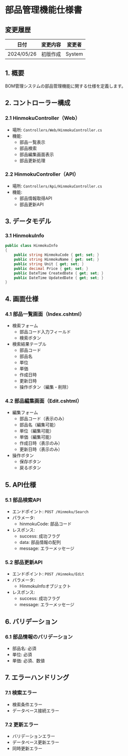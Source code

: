 # 部品管理機能仕様書

## 変更履歴
| 日付 | 変更内容 | 変更者 |
|------|----------|--------|
| 2024/05/26 | 初版作成 | System |

## 1. 概要
BOM管理システムの部品管理機能に関する仕様を定義します。

## 2. コントローラー構成
### 2.1 HinmokuController（Web）
- 場所: `Controllers/Web/HinmokuController.cs`
- 機能:
  - 部品一覧表示
  - 部品検索
  - 部品編集画面表示
  - 部品更新処理

### 2.2 HinmokuController（API）
- 場所: `Controllers/Api/HinmokuController.cs`
- 機能:
  - 部品情報取得API
  - 部品更新API

## 3. データモデル
### 3.1 HinmokuInfo
```csharp
public class HinmokuInfo
{
    public string HinmokuCode { get; set; }
    public string HinmokuName { get; set; }
    public string Unit { get; set; }
    public decimal Price { get; set; }
    public DateTime CreatedDate { get; set; }
    public DateTime UpdatedDate { get; set; }
}
```

## 4. 画面仕様
### 4.1 部品一覧画面（Index.cshtml）
- 検索フォーム
  - 部品コード入力フィールド
  - 検索ボタン
- 検索結果テーブル
  - 部品コード
  - 部品名
  - 単位
  - 単価
  - 作成日時
  - 更新日時
  - 操作ボタン（編集・削除）

### 4.2 部品編集画面（Edit.cshtml）
- 編集フォーム
  - 部品コード（表示のみ）
  - 部品名（編集可能）
  - 単位（編集可能）
  - 単価（編集可能）
  - 作成日時（表示のみ）
  - 更新日時（表示のみ）
- 操作ボタン
  - 保存ボタン
  - 戻るボタン

## 5. API仕様
### 5.1 部品検索API
- エンドポイント: `POST /Hinmoku/Search`
- パラメータ:
  - hinmokuCode: 部品コード
- レスポンス:
  - success: 成功フラグ
  - data: 部品情報の配列
  - message: エラーメッセージ

### 5.2 部品更新API
- エンドポイント: `POST /Hinmoku/Edit`
- パラメータ:
  - HinmokuInfoオブジェクト
- レスポンス:
  - success: 成功フラグ
  - message: エラーメッセージ

## 6. バリデーション
### 6.1 部品情報のバリデーション
- 部品名: 必須
- 単位: 必須
- 単価: 必須、数値

## 7. エラーハンドリング
### 7.1 検索エラー
- 検索条件エラー
- データベース接続エラー

### 7.2 更新エラー
- バリデーションエラー
- データベース更新エラー
- 同時更新エラー 